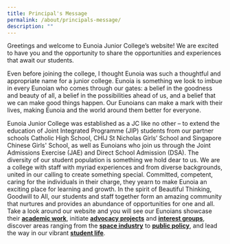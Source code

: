 ```yaml
---
title: Principal's Message
permalink: /about/principals-message/
description: ""
---
```

Greetings and welcome to Eunoia Junior College’s website! We are excited to have you and the opportunity to share the opportunities and experiences that await our students.

Even before joining the college, I thought Eunoia was such a thoughtful and appropriate name for a junior college. Eunoia is something we look to imbue in every Eunoian who comes through our gates: a belief in the goodness and beauty of all, a belief in the possibilities ahead of us, and a belief that we can make good things happen. Our Eunoians can make a mark with their lives, making Eunoia and the world around them better for everyone.

Eunoia Junior College was established as a JC like no other – to extend the education of Joint Integrated Programme (JIP) students from our partner schools Catholic High School, CHIJ St Nicholas Girls’ School and Singapore Chinese Girls' School, as well as Eunoians who join us through the Joint Admissions Exercise (JAE) and Direct School Admission (DSA). The diversity of our student population is something we hold dear to us. We are a college with staff with myriad experiences and from diverse backgrounds, united in our calling to create something special. Committed, competent, caring for the individuals in their charge, they yearn to make Eunoia an exciting place for learning and growth. In the spirit of Beautiful Thinking, Goodwill to All, our students and staff together form an amazing community that nurtures and provides an abundance of opportunities for one and all. Take a look around our website and you will see our Eunoians showcase their [**academic work**](https://ejceudaimonia.com/), initiate [**advocacy projects**](https://www.oheunoia.com/community) and [**interest groups**](https://www.oheunoia.com/siig), discover areas ranging from the [**space industry**](https://staging.d2ftoa31ukircm.amplifyapp.com/curriculum/special/altitude/) to [**public policy**](https://staging.d2ftoa31ukircm.amplifyapp.com/curriculum/special/latitude/), and lead the way in our vibrant [**student life**](https://staging.d2ftoa31ukircm.amplifyapp.com/culture/).